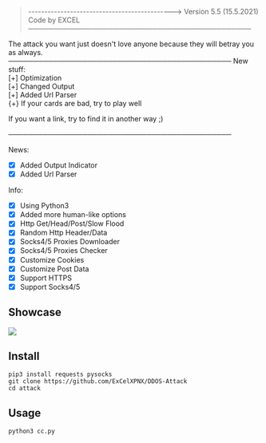 
>--------------------------------------------->
Version 5.5 (15.5.2021)
							Code by EXCEL
─────────────────────────────────────────────


 The attack you want just doesn't love anyone 
  because they will betray you as always.    
─────────────────────────────────────────────
                New stuff:                  
         [+] Optimization                   
         [+] Changed Output                 
          [+] Added Url Parser               
 {+} If your cards are bad, try to play well 

 If you want a link, try to find it in another
                way ;)                        

─────────────────────────────────────────────


 News:
- [x] Added Output Indicator
- [x] Added Url Parser

 Info:
- [x] Using Python3
- [x] Added more human-like options
- [x] Http Get/Head/Post/Slow Flood
- [x] Random Http Header/Data
- [x] Socks4/5 Proxies Downloader
- [x] Socks4/5 Proxies Checker
- [x] Customize Cookies
- [x] Customize Post Data 
- [x] Support HTTPS
- [x] Support Socks4/5

## Showcase

![](https://imgur.com/sRZ7NJF)

## Install

    pip3 install requests pysocks
    git clone https://github.com/ExCelXPNX/DDOS-Attack
    cd attack

## Usage

    python3 cc.py
    
